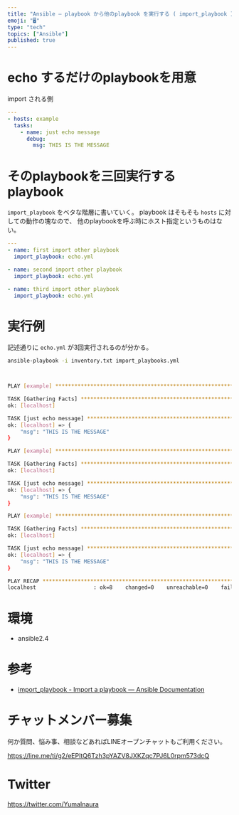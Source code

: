 ```yaml
---
title: "Ansible — playbook から他のplaybook を実行する ( import_playbook )"
emoji: "🖥"
type: "tech"
topics: ["Ansible"]
published: true
---
```


# echo するだけのplaybookを用意

import される側

```echo.yml
---
- hosts: example
  tasks:
    - name: just echo message
      debug:
        msg: THIS IS THE MESSAGE

```

# そのplaybookを三回実行するplaybook

 `import_playbook` をベタな階層に書いていく。
playbook はそもそも `hosts` に対しての動作の塊なので、 他のplaybookを呼ぶ時にホスト指定というものはない。

```import_playbooks.yml
---
- name: first import other playbook
  import_playbook: echo.yml

- name: second import other playbook
  import_playbook: echo.yml

- name: third import other playbook 
  import_playbook: echo.yml

```

# 実行例

記述通りに `echo.yml` が3回実行されるのが分かる。

```bash
ansible-playbook -i inventory.txt import_playbooks.yml
```

```bash


PLAY [example] ***********************************************************************************************************************************

TASK [Gathering Facts] ***************************************************************************************************************************
ok: [localhost]

TASK [just echo message] *************************************************************************************************************************
ok: [localhost] => {
    "msg": "THIS IS THE MESSAGE"
}

PLAY [example] ***********************************************************************************************************************************

TASK [Gathering Facts] ***************************************************************************************************************************
ok: [localhost]

TASK [just echo message] *************************************************************************************************************************
ok: [localhost] => {
    "msg": "THIS IS THE MESSAGE"
}

PLAY [example] ***********************************************************************************************************************************

TASK [Gathering Facts] ***************************************************************************************************************************
ok: [localhost]

TASK [just echo message] *************************************************************************************************************************
ok: [localhost] => {
    "msg": "THIS IS THE MESSAGE"
}

PLAY RECAP ***************************************************************************************************************************************
localhost                  : ok=8    changed=0    unreachable=0    failed=0
```

# 環境

- ansible2.4

# 参考

- [import_playbook - Import a playbook — Ansible Documentation](https://docs.ansible.com/ansible/2.5/modules/import_playbook_module.html)








<!-- Update From Qiita API -->

# チャットメンバー募集


何か質問、悩み事、相談などあればLINEオープンチャットもご利用ください。

https://line.me/ti/g2/eEPltQ6Tzh3pYAZV8JXKZqc7PJ6L0rpm573dcQ





# Twitter


https://twitter.com/YumaInaura


<!-- Update From Qiita API -->


